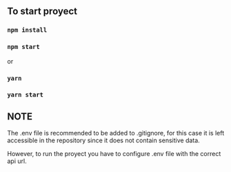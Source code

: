 ## To start proyect

### `npm install` 
### `npm start` 

or

### `yarn` 
### `yarn start` 


## NOTE

The .env file is recommended to be added to .gitignore, for this case it is left accessible in the repository since it does not contain sensitive data.

However, to run the proyect you have to configure .env file with the correct api url.
